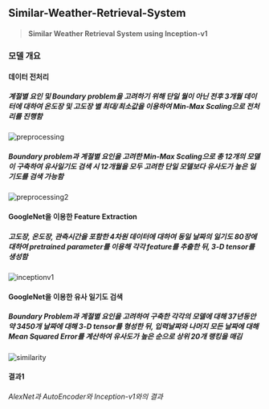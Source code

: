## Similar-Weather-Retrieval-System
>#### Similar Weather Retrieval System using Inception-v1

### 모델 개요

#### 데이터 전처리
##### 계절별 요인 및 Boundary problem을 고려하기 위해 단일 월이 아닌 전후 3개월 데이터에 대하여 온도장 및 고도장 별 최대/최소값을 이용하여 Min-Max Scaling으로 전처리를 진행함
![preprocessing](https://user-images.githubusercontent.com/37501153/39922800-d3da703c-555b-11e8-8459-3c7d149aedaf.png)

##### Boundary problem과 계절별 요인을 고려한 Min-Max Scaling으로 총 12개의 모델이 구축하여 유사일기도 검색 시 12개월을 모두 고려한 단일 모델보다 유사도가 높은 일기도를 검색 가능함
![preprocessing2](https://user-images.githubusercontent.com/37501153/39922882-4ab3a570-555c-11e8-93ca-e5c090b78e23.png)

#### GoogleNet을 이용한 Feature Extraction
##### 고도장, 온도장, 관측시간을 포함한 4차원 데이터에 대하여 동일 날짜의 일기도 80장에 대하여 pretrained parameter를 이용해 각각 feature를 추출한 뒤, 3-D tensor를 생성함
![inceptionv1](https://user-images.githubusercontent.com/37501153/39922493-4f94df20-555a-11e8-9e87-14ea928b1d52.png)

#### GoogleNet을 이용한 유사 일기도 검색
##### Boundary Problem과 계절별 요인을 고려하여 구축한 각각의 모델에 대해 37년동안 약 3450개 날짜에 대해 3-D tensor를 형성한 뒤, 입력날짜와 나머지 모든 날짜에 대해 Mean Squared Error를 계산하여 유사도가 높은 순으로 상위 20개 랭킹을 매김
![similarity](https://user-images.githubusercontent.com/37501153/39923024-ee771bba-555c-11e8-891e-c44c3c1a3646.PNG)

#### 결과1
###### AlexNet과 AutoEncoder와 Inception-v1와의 결과 

